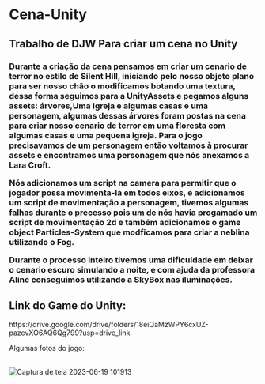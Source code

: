 # Cena-Unity
<h2>Trabalho de DJW Para criar um cena no Unity</h2>

 <h3>Durante a criação da cena pensamos em criar um cenario de terror no estilo de Silent Hill, iniciando pelo nosso objeto plano para ser nosso chão o modificamos botando uma textura,
dessa forma seguimos para a UnityAssets e pegamos alguns assets: árvores,Uma Igreja e algumas casas e uma personagem, algumas dessas árvores foram postas na cena para criar nosso cenario de terror em uma floresta com algumas casas e uma pequena igreja. Para o jogo precisavamos de um personagem então voltamos à procurar assets e encontramos uma personagem que nós anexamos a Lara Croft.

  
 Nós adicionamos um script na camera para permitir que o jogador possa movimenta-la em todos eixos, e adicionamos um script de movimentação a personagem, tivemos algumas falhas durante o precesso pois um de nós havia progamado um script de movimentação 2d e também adicionamos o game object Particles-System que modficamos para criar a neblina utilizando o Fog.

 Durante o processo inteiro tivemos uma dificuldade em deixar o cenario escuro simulando a noite, e com ajuda da professora Aline conseguimos utilizando a SkyBox nas iluminações.<h3>

 <H2>Link do Game do Unity:</H2>
 https://drive.google.com/drive/folders/18eiQaMzWPY6cxUZ-pazevXO6AQ6Qg799?usp=drive_link

 Algumas fotos do jogo: 
 <br>
 <br>
 
![Captura de tela 2023-06-19 101913](https://github.com/BryanHGRoc/Cena-Unity/assets/127855127/b1b7b053-d581-4ab4-ba51-6785edfaf69e)
